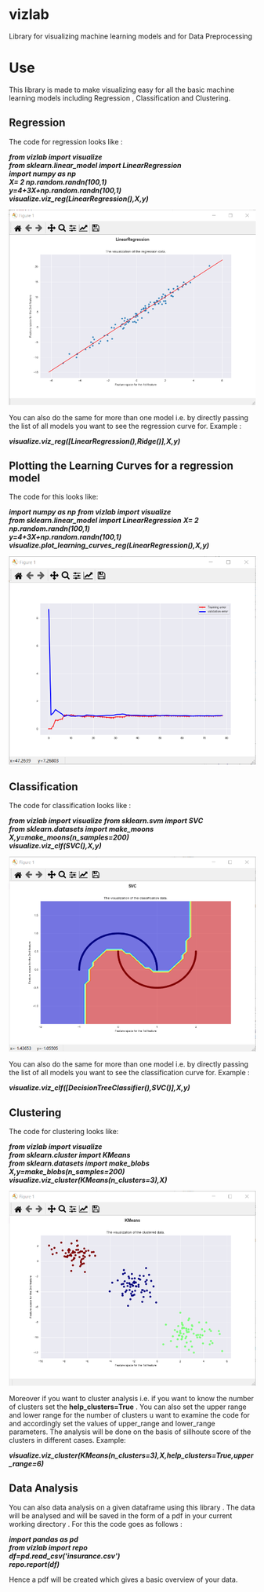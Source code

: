 # vizlab
Library for visualizing machine learning models and for Data Preprocessing
# Use
This library is made to make visualizing easy for all the basic machine learning models including Regression , Classification and Clustering.
## Regression
The code for regression looks like : 

***from vizlab import visualize***  
***from sklearn.linear_model import LinearRegression***  
***import numpy as np***    
***X= 2 *np.random.randn(100,1)***    
***y=4+3*X+np.random.randn(100,1)***    
***visualize.viz_reg(LinearRegression(),X,y)***    

  ![Regression](/images/Regression.png)  
  
  
You can also do the same for more than one model i.e. by directly passing the list of all models you want to see the regression curve for.
Example : 

***visualize.viz_reg([LinearRegression(),Ridge()],X,y)*** 

## Plotting the Learning Curves for a regression model
The code for this looks like:

***import numpy as np*** 
***from vizlab import visualize***  
***from sklearn.linear_model import LinearRegression*** 
***X= 2 *np.random.randn(100,1)***  
***y=4+3*X+np.random.randn(100,1)***  
***visualize.plot_learning_curves_reg(LinearRegression(),X,y)***  

  ![Learning curves](/images/learning_curve.png)
## Classification 
The code for classification looks like :

***from vizlab import visualize*** 
***from sklearn.svm import SVC***  
***from sklearn.datasets import make_moons***  
***X,y=make_moons(n_samples=200)***  
***visualize.viz_clf(SVC(),X,y)***  


  ![Classification](/images/svm.png)  
  
  
You can also do the same for more than one model i.e. by directly passing the list of all models you want to see the classification curve for.
Example :

***visualize.viz_clf([DecisionTreeClassifier(),SVC()],X,y)***  

## Clustering
The code for clustering looks like:

***from vizlab import visualize***  
***from sklearn.cluster import KMeans***  
***from sklearn.datasets import make_blobs***  
***X,y=make_blobs(n_samples=200)***  
***visualize.viz_cluster(KMeans(n_clusters=3),X)*** 

  ![Clustering](/images/KMeans.png)

Moreover if you want to cluster analysis i.e. if you want to know the number of clusters set the __help_clusters=True__ . You can also set the upper range and lower range for the number of clusters u want to examine the code for and accordingly set the values of upper_range and lower_range parameters. The analysis will be done on the basis of sillhoute score of the clusters in different cases.
Example:

***visualize.viz_cluster(KMeans(n_clusters=3),X,help_clusters=True,upper_range=6)***  

## Data Analysis
You can also data analysis on a given dataframe using this library . The data will be analysed and will be saved in the form of a pdf in your current working directory .
For this the code goes as follows : 

***import pandas as pd***  
***from vizlab import repo***  
***df=pd.read_csv('insurance.csv')***  
***repo.report(df)***  

Hence a pdf will be created which gives a basic overview of your data.








 
